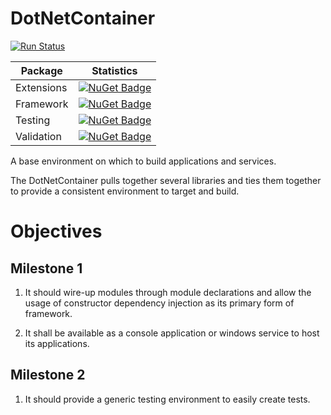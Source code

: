 # DotNetContainer

[![Run Status](https://img.shields.io/shippable/570320c12a8192902e1b9477/master.svg)](https://app.shippable.com/projects/570320c12a8192902e1b9477)

| Package     | Statistics |
| ----------- | ---------- |
| Extensions  | [![NuGet Badge](https://buildstats.info/nuget/DotnetContainer.Testing)](https://www.nuget.org/packages/DotnetContainer.Testing/) |
| Framework   | [![NuGet Badge](https://buildstats.info/nuget/DotnetContainer.Testing)](https://www.nuget.org/packages/DotnetContainer.Testing/) |
| Testing     | [![NuGet Badge](https://buildstats.info/nuget/DotnetContainer.Testing)](https://www.nuget.org/packages/DotnetContainer.Testing/) |
| Validation  | [![NuGet Badge](https://buildstats.info/nuget/DotnetContainer.Testing)](https://www.nuget.org/packages/DotnetContainer.Testing/) |

A base environment on which to build applications and services.

The DotNetContainer pulls together several libraries and ties them together to provide a consistent environment to target and build.

# Objectives
## Milestone 1

1. It should wire-up modules through module declarations and allow the usage of constructor dependency injection as its primary form of framework.

2. It shall be available as a console application or windows service to host its applications.

## Milestone 2

1. It should provide a generic testing environment to easily create tests.
